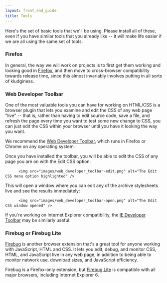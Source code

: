 ```yaml
---
layout: front_end_guide
title: Tools
---
```

Here's the set of basic tools that we'll be using. Please install all of these, even if you have similar tools that you already like -- it will make life easier if we are all using the same set of tools.

### Firefox

In general, the way we will work on projects is to first get them working and looking good in [Firefox](http://www.mozilla.com/en-US/firefox), and then move to cross-browser compatibility towards release time, since this almost invariably involves putting in all sorts of kludginess. 

### Web Developer Toolbar
        
One of the most valuable tools you can have for working on HTML/CSS is a browser plugin that lets you examine and edit the CSS of any web page "live" -- that is, rather than having to edit source code, save a file, and refresh the page every time you want to test some new change to CSS, you can just edit the CSS within your browser until you have it looking the way you want.
        
We recommend the [Web Developer Toolbar](http://chrispederick.com/work/web-developer/), which runs in Firefox or Chrome on any operating system. 

Once you have installed the toolbar, you will be able to edit the CSS of any page you are on with the Edit CSS option:
          
          <img src="images/web_developer_toolbar-edit.png" alt="The Edit CSS menu option highlighted" />
        
This will open a window where you can edit any of the archive stylesheets live and see the results immediately:
          
          <img src="images/web_developer_toolbar-open.png" alt="The Edit CSS window opened" />

If you're working on Internet Explorer compatibility, the [IE Developer Toolbar](http://www.microsoft.com/download/en/details.aspx?id=18359) may be similarly useful.
        
### Firebug or Firebug Lite
        
[Firebug](http://getfirebug.com) is another browser extension that's a great tool for anyone working with JavaScript, HTML and CSS. It lets you edit, debug, and monitor CSS, HTML, and JavaScript live in any web page, in addition to being able to monitor network use, download sizes, and JavaScript efficiency.

Firebug is a Firefox-only extension, but [Firebug Lite](http://getfirebug.com/firebuglite) is compatible with all major browsers, including Internet Explorer 6.
